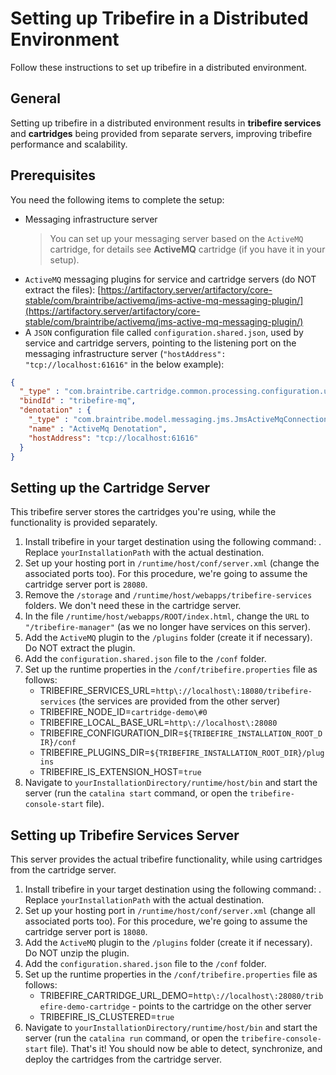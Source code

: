 # Setting up Tribefire in a Distributed Environment

Follow these instructions to set up tribefire in a distributed environment.

## General

Setting up tribefire in a distributed environment results in **tribefire services** and **cartridges** being provided from separate servers, improving tribefire performance and scalability.

## Prerequisites

You need the following items to complete the setup:

* Messaging infrastructure server
  > You can set up your messaging server based on the `ActiveMQ` cartridge, for details see **ActiveMQ** cartridge (if you have it in your setup).
* `ActiveMQ` messaging plugins for service and cartridge servers (do NOT extract the files):
    [https://artifactory.server/artifactory/core-stable/com/braintribe/activemq/jms-active-mq-messaging-plugin/](https://artifactory.server/artifactory/core-stable/com/braintribe/activemq/jms-active-mq-messaging-plugin/)
* A `JSON` configuration file called `configuration.shared.json`, used by service and cartridge servers, pointing to the listening port on the messaging infrastructure server (`"hostAddress": "tcp://localhost:61616"` in the below example):

```json
{
  "_type" : "com.braintribe.cartridge.common.processing.configuration.url.model.RegistryEntry",
  "bindId" : "tribefire-mq",
  "denotation" : {
    "_type" : "com.braintribe.model.messaging.jms.JmsActiveMqConnection",
    "name" : "ActiveMq Denotation",
    "hostAddress": "tcp://localhost:61616"
  }
}

```

## Setting up the Cartridge Server

This tribefire server stores the cartridges you're using, while the functionality is provided separately.

1. Install tribefire in your target destination using the following command: [](asset://tribefire.cortex.documentation:includes-doc/jinni_command.md?INCLUDE). Replace `yourInstallationPath` with the actual destination.  
2. Set up your hosting port in `/runtime/host/conf/server.xml` (change the associated ports too). For this procedure, we're going to assume the cartridge server port is `28080`.
3. Remove the `/storage` and `/runtime/host/webapps/tribefire-services` folders. We don't need these in the cartridge server.
4. In the file `/runtime/host/webapps/ROOT/index.html`, change the `URL` to `"/tribefire-manager"` (as we no longer have services on this server).
5. Add the `ActiveMQ` plugin to the `/plugins` folder (create it if necessary). Do NOT extract the plugin.
6. Add the `configuration.shared.json` file to the `/conf` folder.
7. Set up the runtime properties in the `/conf/tribefire.properties` file as follows:
    * TRIBEFIRE_SERVICES_URL=`http\://localhost\:18080/tribefire-services` (the services are provided from the other server)
    * TRIBEFIRE_NODE_ID=`cartridge-demo\#0`
    * TRIBEFIRE_LOCAL_BASE_URL=`http\://localhost\:28080`
    * TRIBEFIRE_CONFIGURATION_DIR=`${TRIBEFIRE_INSTALLATION_ROOT_DIR}/conf`
    * TRIBEFIRE_PLUGINS_DIR=`${TRIBEFIRE_INSTALLATION_ROOT_DIR}/plugins`
    * TRIBEFIRE_IS_EXTENSION_HOST=`true`
8. Navigate to `yourInstallationDirectory/runtime/host/bin` and start the server (run the `catalina start` command, or open the `tribefire-console-start` file).

## Setting up Tribefire Services Server

This server provides the actual tribefire functionality, while using cartridges from the cartridge server.

1. Install tribefire in your target destination using the following command: [](asset://tribefire.cortex.documentation:includes-doc/jinni_command.md?INCLUDE). Replace `yourInstallationPath` with the actual destination.
2. Set up your hosting port in `/runtime/host/conf/server.xml` (change all associated ports too). For this procedure, we're going to assume the cartridge server port is `18080`.
3. Add the `ActiveMQ` plugin to the `/plugins` folder (create it if necessary). Do NOT unzip the plugin.
4. Add the `configuration.shared.json` file to the `/conf` folder.
5. Set up the runtime properties in the `/conf/tribefire.properties` file as follows:
    * TRIBEFIRE_CARTRIDGE_URL_DEMO=`http\://localhost\:28080/tribefire-demo-cartridge` - points to the cartridge on the other server
    * TRIBEFIRE_IS_CLUSTERED=`true`
6. Navigate to `yourInstallationDirectory/runtime/host/bin` and start the server (run the `catalina run` command, or open the `tribefire-console-start` file). That's it! You should now be able to detect, synchronize, and deploy the cartridges from the cartridge server.


<!-- don't call it clients, it's separation of services and cartridges
skip cloud-based environment

prereq: you need SOME messaging infrastructure (not necessarily tf

infrastructure manual: a port is available as a result

Adapt hostAddress to your messaging system port)-->